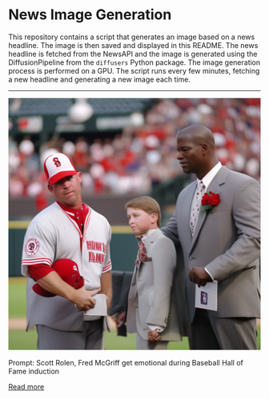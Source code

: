 # News Image Generation
This repository contains a script that generates an image based on a news headline. The image is then saved and displayed in this README.
The news headline is fetched from the NewsAPI and the image is generated using the DiffusionPipeline from the `diffusers` Python package. The image generation process is performed on a GPU.
The script runs every few minutes, fetching a new headline and generating a new image each time.

---

![Generated Image](image.png)

Prompt: Scott Rolen, Fred McGriff get emotional during Baseball Hall of Fame induction

[Read more](https://www.usatoday.com/story/sports/mlb/mlb/2023/07/23/scott-rolen-fred-mcgriff-baseball-hall-fame-induction-ceremony/70454346007/)
